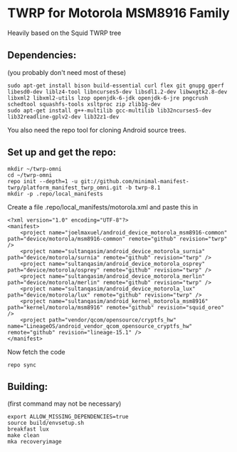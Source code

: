 # TWRP for Motorola MSM8916 Family
Heavily based on the Squid TWRP tree

## Dependencies:
(you probably don't need most of these)
```
sudo apt-get install bison build-essential curl flex git gnupg gperf libesd0-dev liblz4-tool libncurses5-dev libsdl1.2-dev libwxgtk2.8-dev libxml2 libxml2-utils lzop openjdk-6-jdk openjdk-6-jre pngcrush schedtool squashfs-tools xsltproc zip zlib1g-dev
sudo apt-get install g++-multilib gcc-multilib lib32ncurses5-dev lib32readline-gplv2-dev lib32z1-dev
```
You also need the repo tool for cloning Android source trees.

## Set up and get the repo:
```
mkdir ~/twrp-omni
cd ~/twrp-omni
repo init --depth=1 -u git://github.com/minimal-manifest-twrp/platform_manifest_twrp_omni.git -b twrp-8.1
mkdir -p .repo/local_manifests
```
Create a file .repo/local\_manifests/motorola.xml and paste this in
```
<?xml version="1.0" encoding="UTF-8"?>
<manifest>
    <project name="joelmaxuel/android_device_motorola_msm8916-common" path="device/motorola/msm8916-common" remote="github" revision="twrp" />
    <project name="sultanqasim/android_device_motorola_surnia" path="device/motorola/surnia" remote="github" revision="twrp" />
    <project name="sultanqasim/android_device_motorola_osprey" path="device/motorola/osprey" remote="github" revision="twrp" />
    <project name="sultanqasim/android_device_motorola_merlin" path="device/motorola/merlin" remote="github" revision="twrp" />
    <project name="sultanqasim/android_device_motorola_lux" path="device/motorola/lux" remote="github" revision="twrp" />
    <project name="sultanqasim/android_kernel_motorola_msm8916" path="kernel/motorola/msm8916" remote="github" revision="squid_oreo" />
    <project path="vendor/qcom/opensource/cryptfs_hw" name="LineageOS/android_vendor_qcom_opensource_cryptfs_hw" remote="github" revision="lineage-15.1" />
</manifest>
```

Now fetch the code
```
repo sync
```

## Building:
(first command may not be necessary)
```
export ALLOW_MISSING_DEPENDENCIES=true
source build/envsetup.sh
breakfast lux
make clean
mka recoveryimage
```
